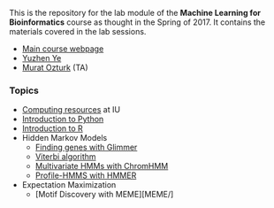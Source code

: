 This is the repository for the lab module of the **Machine Learning for Bioinformatics** course as thought in the Spring of 2017.
It contains the materials covered in the lab sessions.

  * [Main course webpage](http://homes.soic.indiana.edu/classes/spring2017/info/i529-yye/index.php)
  * [Yuzhen Ye](http://homes.soic.indiana.edu/yye/lab/index.php)
  * [Murat Ozturk](http://murat.littleblack.fish) (TA)

### Topics

  * [Computing resources](computing/) at IU
  * [Introduction to Python](Python-intro/)
  * [Introduction to R](R-intro/)
  * Hidden Markov Models
    * [Finding genes with Glimmer](Glimmer/)
    * [Viterbi algorithm](viterbi/)
    * [Multivariate HMMs with ChromHMM](ChromHMM/)
    * [Profile-HMMS with HMMER](HMMER/)
  * Expectation Maximization
    * [Motif Discovery with MEME][MEME/]
